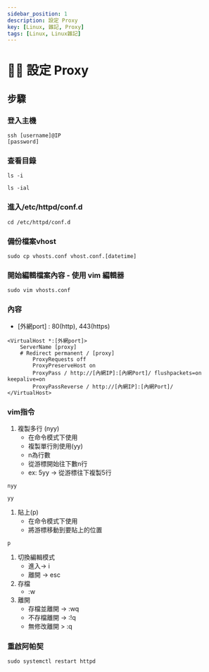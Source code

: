 ```yaml
---
sidebar_position: 1
description: 設定 Proxy
key: [Linux, 雜記, Proxy]
tags: [Linux, Linux雜記]
---
```


# 👩‍💻 設定 Proxy

## 步驟

### 登入主機

```shell
ssh [username]@IP
[password]
```

### 查看目錄

```shell
ls -i

ls -ial
```

### 進入/etc/httpd/conf.d

```shell
cd /etc/httpd/conf.d
```

### 備份檔案vhost

```shell
sudo cp vhosts.conf vhost.conf.[datetime]
```

### 開始編輯檔案內容 - 使用 vim 編輯器

```shell
sudo vim vhosts.conf
```

### 內容

- [外網port] : 80(http), 443(https)

```shell
<VirtualHost *:[外網port]> 
    ServerName [proxy] 
    # Redirect permanent / [proxy]
        ProxyRequests off 
        ProxyPreserveHost on 
        ProxyPass / http://[內網IP]:[內網Port]/ flushpackets=on keepalive=on 
        ProxyPassReverse / http://[內網IP]:[內網Port]/ 
</VirtualHost>
```

### vim指令

1. 複製多行 (nyy)
   - 在命令模式下使用
   - 複製單行則使用(yy)
   - n為行數
   - 從游標開始往下數n行
   - ex: 5yy -> 從游標往下複製5行

```shell
nyy

yy
```

1. 貼上(p)
   - 在命令模式下使用
   - 將游標移動到要貼上的位置

```shell
p
```

1. 切換編輯模式
   - 進入->  i
   - 離開 -> esc
2. 存檔
   - :w
3. 離開
   - 存檔並離開 -> :wq
   - 不存檔離開 -> :!q
   - 無修改離開 > :q

### 重啟阿帕契

```shell
sudo systemctl restart httpd
```
